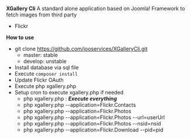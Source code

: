 
**XGallery Cli**
A standard alone application based on Joomla! Framework to fetch images from third party
 - Flickr
 
**How to use**
 - git clone https://github.com/jooservices/XGalleryCli.git
	 - master: stable
	 - develop: unstable
- Install database via sql file
- Execute `composer install`
- Update Flickr OAuth
- Execute php xgallery.php
- Setup cron to execute xgallery.php if needed
	 - php xgallery.php : **_Execute everything_**
	 - php xgallery.php --application=Flickr.Contacts
	 - php xgallery.php --application=Flickr.Photos
	 - php xgallery.php --application=Flickr.Photos --url=userUrl
	 - php xgallery.php --application=Flickr.Photos --nsid=nsid
	 - php xgallery.php --application=Flickr.Download --pid=pid 